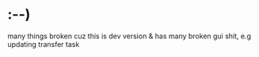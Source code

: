 # :--)

many things broken cuz this is dev version & has many broken gui shit, e.g updating transfer task